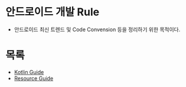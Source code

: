 # 안드로이드 개발 Rule
* 안드로이드 최신 트렌드 및 Code Convension 등을 정리하기 위한 목적이다. 

# 목록
- [Kotlin Guide](KOTLIN.md)
- [Resource Guide](RESOURCE.md)
